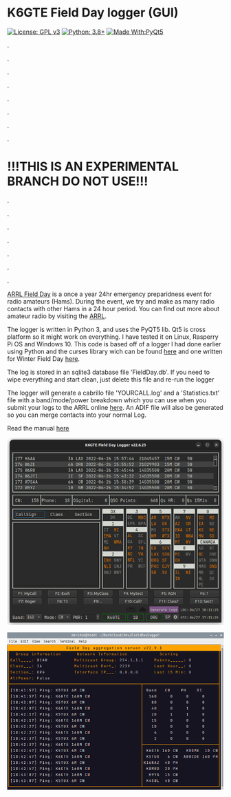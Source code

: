 # K6GTE Field Day logger (GUI)

[![License: GPL v3](https://img.shields.io/badge/License-GPLv3-blue.svg)](https://www.gnu.org/licenses/gpl-3.0)  [![Python: 3.8+](https://img.shields.io/badge/python-3.8+-blue.svg)](https://www.python.org/downloads/)  [![Made With:PyQt5](https://img.shields.io/badge/Made%20with-PyQt5-red)](https://pypi.org/project/PyQt5/)

.

.

.

.

.

.

.

.

# !!!THIS IS AN EXPERIMENTAL BRANCH DO NOT USE!!!

.

.

.

.

.

.

.


[ARRL Field Day](http://field-day.arrl.org/) is a once a year 24hr emergency 
preparidness event for radio amateurs (Hams). During the event, we try and 
make as many radio contacts with other Hams in a 24 hour period. You can find 
out more about amateur radio by visiting the [ARRL](https://www.arrl.org/).

The logger is written in Python 3, and uses the PyQT5 lib. Qt5 is cross 
platform so it might work on everything. I have tested it on Linux, Rasperry 
Pi OS and Windows 10. This code is based off of a logger I had done earlier 
using Python and the curses library wich can be found 
[here](https://github.com/mbridak/FieldDayLogger-Curses) and one written for 
Winter Field Day [here](https://github.com/mbridak/wfd_py_logger).

The log is stored in an sqlite3 database file 'FieldDay.db'. If you need to 
wipe everything and start clean, just delete this file and re-run the logger

The logger will generate a cabrillo file 'YOURCALL.log' and a 'Statistics.txt' 
file with a band/mode/power breakdown which you can use when you submit your 
logs to the ARRL online [here](http://field-day.arrl.org/fdentry.php). An ADIF 
file will also be generated so you can merge contacts into your normal Log.

Read the manual [here](Manual.md)

![Picture of main screen](pics/loggerscreenshot.png)

![Picture of server main screen](pics/server_pic.png)
